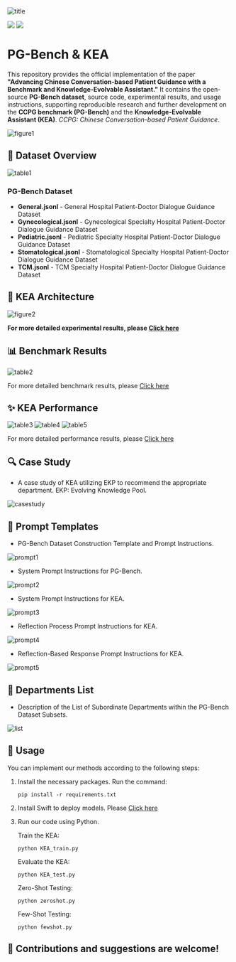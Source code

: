 <img src="Doc/Pictures/title.png" alt="title" border="0">

<p float="left"><img src="https://img.shields.io/badge/python-v3.9+-red"> <img src="https://img.shields.io/badge/pytorch-v2.6+-blue">
   
# PG-Bench & KEA

This repository provides the official implementation of the paper **"Advancing Chinese Conversation-based Patient Guidance with a Benchmark and Knowledge-Evolvable Assistant."** It contains the open-source **PG-Bench dataset**, source code, experimental results, and usage instructions, supporting reproducible research and further development on the **CCPG benchmark (PG-Bench)** and the **Knowledge-Evolvable Assistant (KEA)**. *CCPG: Chinese Conversation-based Patient Guidance*.

<img src="Doc/Pictures/figure1.png" alt="figure1" border="0">


## 📂 Dataset Overview
<img src="Doc/Pictures/table1.png" alt="table1" border="0">

### PG-Bench Dataset
- **General.jsonl** - General Hospital Patient-Doctor Dialogue Guidance Dataset
- **Gynecological.jsonl** - Gynecological Specialty Hospital Patient-Doctor Dialogue Guidance Dataset
- **Pediatric.jsonl** - Pediatric Specialty Hospital Patient-Doctor Dialogue Guidance Dataset  
- **Stomatological.jsonl** - Stomatological Specialty Hospital Patient-Doctor Dialogue Guidance Dataset
- **TCM.jsonl** - TCM Specialty Hospital Patient-Doctor Dialogue Guidance Dataset

## 🧠 KEA Architecture
<img src="Doc/Pictures/figure2.png" alt="figure2" border="0">

**For more detailed experimental results, please [Click here](Doc/Supplementary%20Experiments/README.md)**

## 📊 Benchmark Results
<img src="Doc/Pictures/table2.png" alt="table2" border="0">

For more detailed benchmark results, please [Click here](Doc/Supplementary%20Experiments/README.md)

## ✨ KEA Performance
<img src="Doc/Pictures/table3.png" alt="table3" border="0">
<img src="Doc/Pictures/table4.png" alt="table4" border="0">
<img src="Doc/Pictures/table5.png" alt="table5" border="0">

For more detailed performance results, please [Click here](Doc/Supplementary%20Experiments/README.md)

## 🔍 Case Study
- A case study of KEA utilizing EKP to recommend the appropriate department. EKP: Evolving Knowledge Pool.
<img src="Doc/Pictures/casestudy.png" alt="casestudy" border="0">


## 📝 Prompt Templates
- PG-Bench Dataset Construction Template and Prompt Instructions.
<img src="Doc/Pictures/prompt1.png" alt="prompt1" border="0">

- System Prompt Instructions for PG-Bench.
<img src="Doc/Pictures/prompt2.png" alt="prompt2" border="0">

- System Prompt Instructions for KEA.
<img src="Doc/Pictures/prompt3.png" alt="prompt3" border="0">

- Reflection Process Prompt Instructions for KEA.
<img src="Doc/Pictures/prompt4.png" alt="prompt4" border="0">

- Reflection-Based Response Prompt Instructions for KEA.
<img src="Doc/Pictures/prompt5.png" alt="prompt5" border="0">

## 🏥 Departments List
- Description of the List of Subordinate Departments within the PG-Bench Dataset Subsets.
<img src="Doc/Pictures/list.png" alt="list" border="0">


## 📖 Usage
You can implement our methods according to the following steps:

1. Install the necessary packages. Run the command:
   ```shell
   pip install -r requirements.txt
   ```
2. Install Swift to deploy models. Please [Click here](https://swift.readthedocs.io/zh-cn/latest/index.html)
3. Run our code using Python.
   
   Train the KEA:
   ```shell
   python KEA_train.py
   ```
   Evaluate the KEA:
   ```shell
   python KEA_test.py
   ```
   Zero-Shot Testing:
   ```shell
   python zeroshot.py
   ```
   Few-Shot Testing:
   ```shell
   python fewshot.py
   ```

## 🌟 Contributions and suggestions are welcome!
